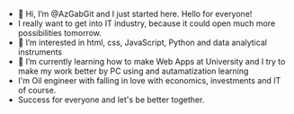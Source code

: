 - 👋 Hi, I’m @AzGabGit and I just started here. Hello for everyone!
- I really want to get into IT industry, because it could open much more possibilities tomorrow.
- 👀 I’m interested in html, css, JavaScript, Python and data analytical instruments
- 🌱 I’m currently learning how to make Web Apps at University and I try to make my work better by PC using and autamatization learning 
- I'm Oil engineer with falling in love with economics, investments and IT of course.
- Success for everyone and let's be better together.

<!---
AzGabGit/AzGabGit is a ✨ special ✨ repository because its `README.md` (this file) appears on your GitHub profile.
You can click the Preview link to take a look at your changes.
--->
